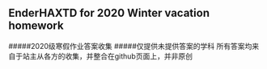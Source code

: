 ## EnderHAXTD  for 2020 Winter vacation homework 
#####2020级寒假作业答案收集
#####仅提供未提供答案的学科
所有答案均来自于站主从各方的收集，并整合在github页面上，并非原创
